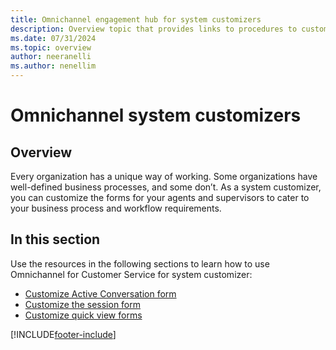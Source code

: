 ```yaml
---
title: Omnichannel engagement hub for system customizers
description: Overview topic that provides links to procedures to customize session, quick view, and Active Conversation forms in Omnichannel for Customer Service.
ms.date: 07/31/2024
ms.topic: overview
author: neeranelli
ms.author: nenellim
---
```

# Omnichannel system customizers


## Overview

Every organization has a unique way of working. Some organizations have well-defined business processes, and some don’t. As a system customizer, you can customize the forms for your agents and supervisors to cater to your business process and workflow requirements.

## In this section

Use the resources in the following sections to learn how to use Omnichannel for Customer Service for system customizer:

- [Customize Active Conversation form](customize-customer-summary.md)
- [Customize the session form](customize-session-form.md)
- [Customize quick view forms](customize-quick-view-form.md)  

[!INCLUDE[footer-include](../../includes/footer-banner.md)]
